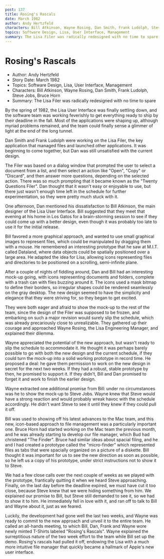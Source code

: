 ```yaml
---
post: 137
title: Rosing's Rascals
date: March 1982
author: Andy Hertzfeld
characters: Bill Atkinson, Wayne Rosing, Dan Smith, Frank Ludolph, Steve Jobs, Bruce Horn
topics: Software Design, Lisa, User Interface, Management
summary: The Lisa Filer was radically redesigned with no time to spare
---
```


# Rosing's Rascals
* Author: Andy Hertzfeld
* Story Date: March 1982
* Topics: Software Design, Lisa, User Interface, Management
* Characters: Bill Atkinson, Wayne Rosing, Dan Smith, Frank Ludolph, Steve Jobs, Bruce Horn
* Summary: The Lisa Filer was radically redesigned with no time to spare

By the spring of 1982, the Lisa User Interface was finally settling down, and the software team was working feverishly to get everything ready to ship by their deadline in the fall.  Most of the applications were shaping up, although myriad problems remained, and the team could finally sense a glimmer of light at the end of the long tunnel.


Dan Smith and Frank Ludolph were working on the Lisa Filer, the key application that managed files and launched other applications.  It was beginning to come together, but Dan was still unsatisfied with the current design. 

The Filer was based on a dialog window that prompted the user to select a document from a list, and then select an action like "Open", "Copy" or "Discard", and then answer more questions, depending on the selected action.  There was so much prompting that it became known as the "Twenty Questions Filer".  Dan thought that it wasn't easy or enjoyable to use, but there just wasn't enough time left in the schedule for further experimentation, so they were pretty much stuck with it.

One afternoon, Dan mentioned his dissatisfaction to Bill Atkinson, the main designer of the Lisa User Interface.  Bill suggested that they meet that evening at his home in Los Gatos for a brain-storming session to see if they could come up with a better design, even though it was probably too late to use it for the initial release.

Bill favored a more graphical approach, and wanted to use small graphical images to represent files, which could be manipulated by dragging them with a mouse.  He remembered an interesting prototype that he saw at M.I.T. called Dataland, where data objects could be spatially positioned over a large area.  He adapted the idea for Lisa, allowing icons representing files and directories to be positioned on a scrolling, semi-infinite plane.

After a couple of nights of fiddling around, Dan and Bill had an interesting mock-up going, with icons representing documents and folders, complete with a trash can with flies buzzing around it.  The icons used a mask bitmap to define their borders, so irregular shapes could be rendered seamlessly on the gray desktop.  The new design seemed to have the simplicity and elegance that they were striving for, so they began to get excited.

They were both eager and afraid to show the mock-up to the rest of the team, since the design of the Filer was supposed to be frozen, and embarking on such a major revision would surely slip the schedule, which was already precariously close to unrealizable.  They gathered up their courage and approached Wayne Rosing, the Lisa Engineering Manager, and explained their dilemma.

Wayne appreciated the potential of the new approach, but wasn't ready to slip the schedule to accommodate it.  He thought it was perhaps barely possible to go with both the new design and the current schedule, if they could turn the mock-up into a solid working prototype in record time.  He proposed a deal:  he gave them permission to work on the new design in secret for the next two weeks.  If they had a robust, stable prototype by then, he promised to support it.  If they didn't, Bill and Dan promised to forget it and work to finish the earlier design.

Wayne extracted one additional promise from Bill: under no circumstances was he to show the mock-up to Steve Jobs.  Wayne knew that Steve would have a strong reaction and would probably wreak havoc with the schedule accordingly.  He didn't want Steve to see it until they knew if they could pull it off.

Bill was used to showing off his latest advances to the Mac team, and this new, icon-based approach to file management was a particularly important one.  Bruce Horn had started working on the Mac team the previous month, and he was already starting to develop our file manager, which Bud had christened "The Finder".   Bruce had similar ideas about spacial filing, and he and I had created a prototype called the "micro-finder" which represented files as tabs that were spacially organized on a picture of a diskette.  Bill thought it was important for us to see the new direction as soon as possible, so he left us a copy of his prototype, under strict instructions not to show it to Steve.

We had a few close calls over the next couple of weeks as we played with the prototype, frantically quitting it when we heard Steve approaching.  Finally, on the last day before the deadline expired, we must have cut it too close, because Steve knew that we were hiding something from him.   We explained our promise to Bill, but Steve still demanded to see it, so we had to show it to him.   He immediately fell in love with it, and ran off to talk to Bill and Wayne about it, just as we feared.

Luckily, the development had gone well the last two weeks, and Wayne was ready to commit to the new approach and unveil it to the entire team.  He called an all-hands meeting, to which Bill, Dan, Frank and Wayne wore newly minted T-Shirts labeled "Rosing's Rascals".   Wayne explained the surreptitious nature of the two week effort to the team while Bill set up the demo.  Rosing's rascals had pulled it off, endowing the Lisa with a much more intuitive file manager that quickly became a hallmark of Apple's new user interface.